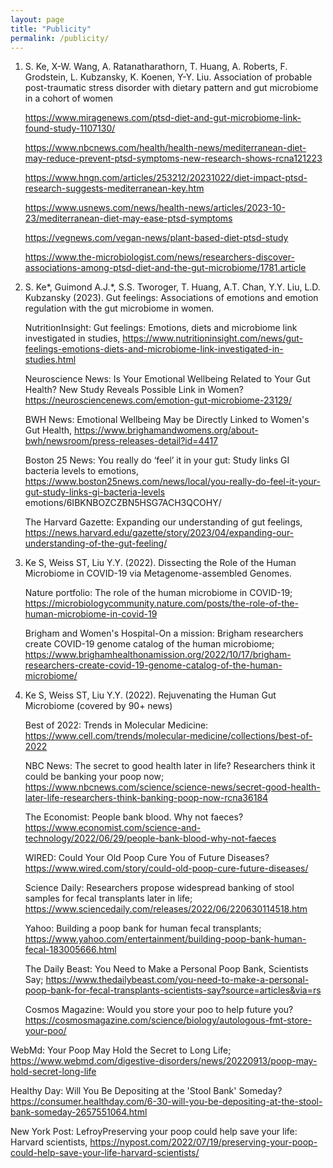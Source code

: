 ```yaml
---
layout: page
title: "Publicity"
permalink: /publicity/
---
```


 1. S. Ke, X-W. Wang, A. Ratanatharathorn, T. Huang, A. Roberts, F. Grodstein, L. Kubzansky, K. Koenen, Y-Y. Liu. Association of probable post-traumatic stress disorder with dietary pattern and gut microbiome in a cohort of women

     https://www.miragenews.com/ptsd-diet-and-gut-microbiome-link-found-study-1107130/

     https://www.nbcnews.com/health/health-news/mediterranean-diet-may-reduce-prevent-ptsd-symptoms-new-research-shows-rcna121223

     https://www.hngn.com/articles/253212/20231022/diet-impact-ptsd-research-suggests-mediterranean-key.htm

     https://www.usnews.com/news/health-news/articles/2023-10-23/mediterranean-diet-may-ease-ptsd-symptoms

     https://vegnews.com/vegan-news/plant-based-diet-ptsd-study

     https://www.the-microbiologist.com/news/researchers-discover-associations-among-ptsd-diet-and-the-gut-microbiome/1781.article

 2. S. Ke*, Guimond A.J.*, S.S. Tworoger, T. Huang, A.T. Chan, Y.Y. Liu, L.D. Kubzansky (2023). Gut feelings: Associations of emotions and emotion regulation with the gut microbiome in women.

     NutritionInsight: Gut feelings: Emotions, diets and microbiome link investigated in studies, https://www.nutritioninsight.com/news/gut-feelings-emotions-diets-and-microbiome-link-investigated-in-studies.html

     Neuroscience News: Is Your Emotional Wellbeing Related to Your Gut Health? New Study Reveals Possible Link in Women? https://neurosciencenews.com/emotion-gut-microbiome-23129/

     BWH News: Emotional Wellbeing May be Directly Linked to Women's Gut Health, https://www.brighamandwomens.org/about-bwh/newsroom/press-releases-detail?id=4417

     Boston 25 News: You really do ‘feel’ it in your gut: Study links GI bacteria levels to emotions, https://www.boston25news.com/news/local/you-really-do-feel-it-your-gut-study-links-gi-bacteria-levels 
     emotions/6IBKNBOZCZBN5HSG7ACH3QCOHY/

     The Harvard Gazette: Expanding our understanding of gut feelings, https://news.harvard.edu/gazette/story/2023/04/expanding-our-understanding-of-the-gut-feeling/

3. Ke S, Weiss ST, Liu Y.Y. (2022). Dissecting the Role of the Human Microbiome in COVID-19 via Metagenome-assembled Genomes.

     Nature portfolio: The role of the human microbiome in COVID-19; https://microbiologycommunity.nature.com/posts/the-role-of-the-human-microbiome-in-covid-19

     Brigham and Women's Hospital-On a mission: Brigham researchers create COVID-19 genome catalog of the human microbiome; https://www.brighamhealthonamission.org/2022/10/17/brigham-researchers-create-covid-19-genome-catalog-of-the-human-microbiome/

4. Ke S, Weiss ST, Liu Y.Y. (2022). Rejuvenating the Human Gut Microbiome (covered by 90+ news)

     Best of 2022: Trends in Molecular Medicine: https://www.cell.com/trends/molecular-medicine/collections/best-of-2022

     NBC News: The secret to good health later in life? Researchers think it could be banking your poop now; https://www.nbcnews.com/science/science-news/secret-good-health-later-life-researchers-think-banking-poop-now-rcna36184

     The Economist: People bank blood. Why not faeces? https://www.economist.com/science-and-technology/2022/06/29/people-bank-blood-why-not-faeces

     WIRED: Could Your Old Poop Cure You of Future Diseases?https://www.wired.com/story/could-old-poop-cure-future-diseases/

     Science Daily: Researchers propose widespread banking of stool samples for fecal transplants later in life; https://www.sciencedaily.com/releases/2022/06/220630114518.htm

     Yahoo: Building a poop bank for human fecal transplants; https://www.yahoo.com/entertainment/building-poop-bank-human-fecal-183005666.html

     The Daily Beast: You Need to Make a Personal Poop Bank, Scientists Say; https://www.thedailybeast.com/you-need-to-make-a-personal-poop-bank-for-fecal-transplants-scientists-say?source=articles&via=rs

     Cosmos Magazine: Would you store your poo to help future you?https://cosmosmagazine.com/science/biology/autologous-fmt-store-your-poo/

WebMd: Your Poop May Hold the Secret to Long Life; https://www.webmd.com/digestive-disorders/news/20220913/poop-may-hold-secret-long-life

Healthy Day: Will You Be Depositing at the 'Stool Bank' Someday? https://consumer.healthday.com/6-30-will-you-be-depositing-at-the-stool-bank-someday-2657551064.html

New York Post: LefroyPreserving your poop could help save your life: Harvard scientists, https://nypost.com/2022/07/19/preserving-your-poop-could-help-save-your-life-harvard-scientists/
